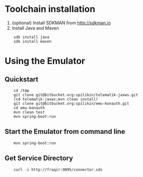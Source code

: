 Toolchain installation
======================

1. (optional) Install SDKMAN from http://sdkman.io
2. Install Java and Maven
```
    sdk install java
    sdk install maven
```


Using the Emulator
==================================

Quickstart
----------

```
    cd /tmp
    git clone git@bitbucket.org:spilikin/telematik-jaxws.git
    (cd telematik-jaxws;mvn clean install)
    git clone git@bitbucket.org:spilikin/emu-konauth.git
    cd emu-konauth
    mvn clean test
    mvn spring-boot:run
```

Start the Emulator from command line
------------------------------------
```
    mvn spring-boot:run
```

Get Service Directory
---------------------
```
    curl -i http://fraqir:9095/connector.sds
```
